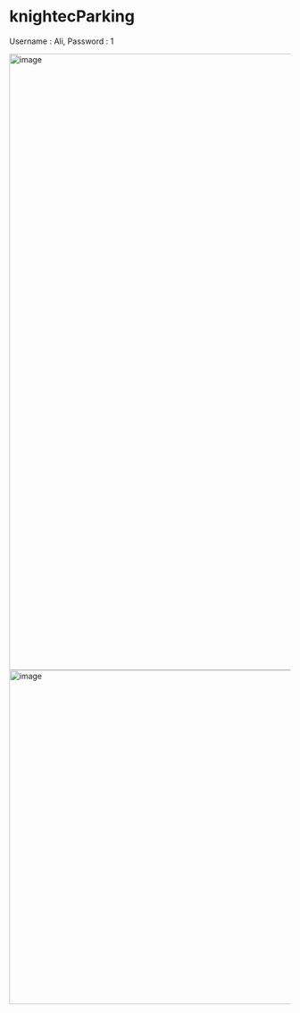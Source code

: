 # knightecParking
Username : Ali, Password : 1

<img width="1105" alt="image" src="https://github.com/sasssass/knightecParking/assets/22474786/b360b5a3-d386-41ac-92f9-e0db8c0566de">

<img width="599" alt="image" src="https://github.com/sasssass/knightecParking/assets/22474786/f7322aef-7406-42ee-a6a7-78996e8d6b7d">
